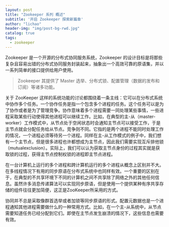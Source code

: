 ```yaml
---
layout: post
title: "Zookeeper 系列 概述"
subtitle: '开启 Zookeeper 探索新篇章'
author: "lichao"
header-img: "img/post-bg-rwd.jpg"
catalog: true
tags:
  - zookeeper 
---
```


Zookeeper 是一个开源的分布式协同服务系统，Zookeeper 的设计目标是将那些复杂且容易出错的分布式协同服务封装起来，抽象出一个高效可靠的原语集，并以一系列简单的接口提供给用户使用。

> Zookeeper 其提供了 Master 选举、分布式锁、配置管理（数据的发布和订阅）等诸多功能。

关于 ZooKeeper 这样的系统功能的讨论都围绕着一条主线：它可以在分布式系统中协作多个任务。一个协作任务是指一个包含多个进程的任务。这个任务可以是为了协作或者是为了管理竞争。协作意味着多个进程需要一同处理某些事情，一些进程采取某些行动使得其他进程可以继续工作。比如，在典型的主-从（master-worker）工作模式中，从节点处于空闲状态时会通知主节点可以接受工作，于是主节点就会分配任务给从节点。竞争则不同。它指的是两个进程不能同时处理工作的情况，一个进程必须等待另一个进程。同样在主-从工作模式的例子中，我们想有一个主节点，但是很多进程也许都想成为主节点，因此我们需要实现互斥排他锁（mutualexclusion）。实际上，我们可以认为获取主节点身份的过程其实就是获取锁的过程，获得主节点控制权锁的进程即主节点进程。

在一台计算机上运行的多个进程和跨计算机运行的多个进程从概念上区别并不大。在多线程情况下有用的同步原语在分布式系统中也同样有效。一个重要的区别在于，在典型的不共享环境下不同的计算机之间不共享除了网络之外的其他任何信息。虽然许多消息传递算法可以实现同步原语，但是使用一个提供某种有序共享存储的组件往往更加简便，这正是ZooKeeper所采用的方式。

协同并不总是采取像群首选举或者加锁等同步原语的形式。配置元数据也是一个进程通知其他进程需要做什么的一种常用方式。比如，在一个主-从系统中，从节点需要知道任务已经分配到它们。即使在主节点发生崩溃的情况下，这些信息也需要有效。
